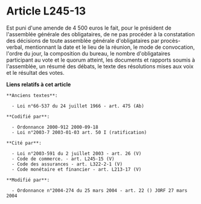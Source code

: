 # Article L245-13

Est puni d'une amende de 4 500 euros le fait, pour le président de l'assemblée générale des obligataires, de ne pas procéder
à la constatation des décisions de toute assemblée générale d'obligataires par procès-verbal, mentionnant la date et le lieu
de la réunion, le mode de convocation, l'ordre du jour, la composition du bureau, le nombre d'obligataires participant au
vote et le quorum atteint, les documents et rapports soumis à l'assemblée, un résumé des débats, le texte des résolutions
mises aux voix et le résultat des votes.

**Liens relatifs à cet article**

	**Anciens textes**:

	  - Loi n°66-537 du 24 juillet 1966 - art. 475 (Ab)

	**Codifié par**:

	  - Ordonnance 2000-912 2000-09-18
	  - Loi n°2003-7 2003-01-03 art. 50 I (ratification)

	**Cité par**:

	  - Loi n°2003-591 du 2 juillet 2003 - art. 26 (V)
	  - Code de commerce. - art. L245-15 (V)
	  - Code des assurances - art. L322-2-1 (V)
	  - Code monétaire et financier - art. L213-17 (V)

	**Modifié par**:

	  - Ordonnance n°2004-274 du 25 mars 2004 - art. 22 () JORF 27 mars 2004
